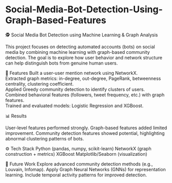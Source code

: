 # Social-Media-Bot-Detection-Using-Graph-Based-Features

🕵️ Social Media Bot Detection using Machine Learning & Graph Analysis

This project focuses on detecting automated accounts (bots) on social media by combining machine learning with graph-based community detection. The goal is to explore how user behavior and network structure can help distinguish bots from genuine human users.

🔎 Features
Built a user-user mention network using NetworkX.  
Extracted graph metrics: in-degree, out-degree, PageRank, betweenness centrality, clustering coefficient.  
Applied Greedy community detection to identify clusters of users.  
Combined behavioral features (followers, tweet frequency, etc.) with graph features.  
Trained and evaluated models: Logistic Regression and XGBoost.  

📊 Results

User-level features performed strongly.
Graph-based features added limited improvement.
Community detection features showed potential, highlighting abnormal clustering patterns of bots.

⚙️ Tech Stack
Python (pandas, numpy, scikit-learn)
NetworkX (graph construction + metrics)
XGBoost
Matplotlib/Seaborn (visualization)

🚀 Future Work
Explore advanced community detection methods (e.g., Louvain, Infomap).
Apply Graph Neural Networks (GNNs) for representation learning.
Include temporal activity patterns for improved detection.
